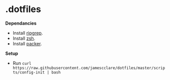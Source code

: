 # .dotfiles #

**Dependancies**
- Install [ripgrep](https://github.com/BurntSushi/ripgrep).
- Install [zsh](https://formulae.brew.sh/formula/zsh).
- Install [packer](https://github.com/wbthomason/packer.nvim?tab=readme-ov-file#quickstart).

**Setup**
- Run `curl https://raw.githubusercontent.com/jamescclare/dotfiles/master/scripts/config-init | bash`


